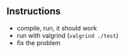 
## Instructions

* compile, run, it should work
* run with valgrind (`valgrind ./test`)
* fix the problem
